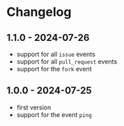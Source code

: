 # Changelog

## 1.1.0 - 2024-07-26

- support for all `issue` events
- support for all `pull_request` events
- support for the `fork` event

## 1.0.0 - 2024-07-25

- first version
- support for the event `ping`
